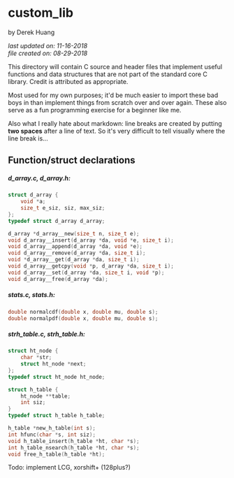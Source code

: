 # custom_lib

by Derek Huang

_last updated on: 11-16-2018_  
_file created on: 08-29-2018_

This directory will contain C source and header files that implement useful functions and data structures that are not part of the standard core C library. Credit is attributed as appropriate.

Most used for my own purposes; it'd be much easier to import these bad boys in than implement things from scratch over and over again. These also serve as a fun programming exercise for a beginner like me.

Also what I really hate about markdown: line breaks are created by putting __two spaces__ after a line of text. So it's very difficult to tell visually where the line break is...

## Function/struct declarations

##### d_array.c, d_array.h:

```c
struct d_array {
    void *a;
    size_t e_siz, siz, max_siz;
};
typedef struct d_array d_array;

d_array *d_array__new(size_t n, size_t e);
void d_array__insert(d_array *da, void *e, size_t i);
void d_array__append(d_array *da, void *e);
void d_array__remove(d_array *da, size_t i);
void *d_array__get(d_array *da, size_t i);
void d_array__getcpy(void *p, d_array *da, size_t i);
void d_array__set(d_array *da, size_t i, void *p);
void d_array__free(d_array *da);
```

##### stats.c, stats.h:

```c
double normalcdf(double x, double mu, double s);
double normalpdf(double x, double mu, double s);
```

##### strh_table.c, strh_table.h:

```c
struct ht_node {
    char *str;
    struct ht_node *next;
};
typedef struct ht_node ht_node;

struct h_table {
    ht_node **table;
    int siz;
}
typedef struct h_table h_table;

h_table *new_h_table(int s);
int hfunc(char *s, int siz);
void h_table_insert(h_table *ht, char *s);
int h_table_nsearch(h_table *ht, char *s);
void free_h_table(h_table *ht);
```

Todo: implement LCG, xorshift+ (128plus?)




